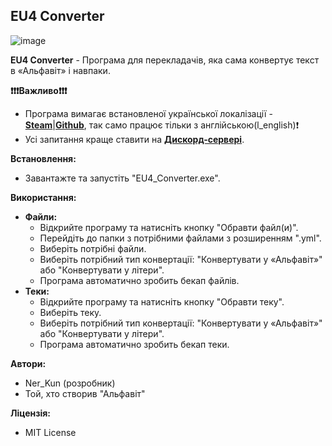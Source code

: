 ## EU4 Converter
![image](https://github.com/Ner-Kun/EU4_Converter/assets/94227626/abf3625e-2743-427b-8cc4-b0edb7d451a3)


**EU4 Converter** - Програма для перекладачів, яка сама конвертує текст в «Альфавіт» і навпаки.

**❗❗❗Важливо❗❗❗**

* Програма вимагає встановленої української локалізації - [**Steam**](https://steamcommunity.com/sharedfiles/filedetails/?id=632273228)|[**Github**](https://github.com/vicner/eu4), так само працює тільки з англійською(l_english)❗
* Усі запитання краще ставити на [**Дискорд-сервері**](https://discord.gg/69kjWXm).

**Встановлення:**

*  Завантажте та запустіть "EU4_Converter.exe".

**Використання:**

* **Файли:**
    * Відкрийте програму та натисніть кнопку "Обравти файл(и)".
    * Перейдіть до папки з потрібними файлами з розширенням ".yml".
    * Виберіть потрібні файли.
    * Виберіть потрібний тип конвертації: "Конвертувати у «Альфавіт»" або "Конвертувати у літери".
    * Програма автоматично зробить бекап файлів.
* **Теки:**
    * Відкрийте програму та натисніть кнопку "Обравти теку".
    * Виберіть теку.
    * Виберіть потрібний тип конвертації: "Конвертувати у «Альфавіт»" або "Конвертувати у літери".
    * Програма автоматично зробить бекап теки.

**Автори:**

* Ner_Kun (розробник)
* Той, хто створив "Альфавіт"

**Ліцензія:**

* MIT License

